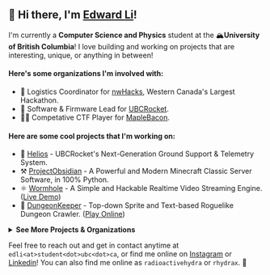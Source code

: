 ## 👋 Hi there, I'm [Edward Li](https://www.edward-li.com/)!

I'm currently a **Computer Science and Physics** student at the 🏔**University of British Columbia**! I love building and working on projects that are interesting, unique, or anything in between! 

#### Here's some organizations I'm involved with:
- 🌌 Logistics Coordinator for [nwHacks](https://nwhacks.io/), Western Canada's Largest Hackathon.
- 🚀 Software & Firmware Lead for [UBCRocket](https://www.ubcrocket.com/).
- 👨‍💻 Competative CTF Player for [MapleBacon](https://maplebacon.org/).

#### Here are some cool projects that I'm working on:
- 🌇 [Helios](https://github.com/UBC-Rocket/Helios) - UBCRocket's Next-Generation Ground Support & Telemetry System.
- ⚒ [ProjectObsidian](https://github.com/EdwardJXLi/ProjectObsidian) - A Powerful and Modern Minecraft Classic Server Software, in 100% Python.
- ⚛ [Wormhole](https://github.com/EdwardJXLi/Wormhole) - A Simple and Hackable Realtime Video Streaming Engine. ([Live Demo](https://demo.wormhole.hydranet.dev/))
- 🏰 [DungeonKeeper](https://github.com/EdwardJXLi/DungeonKeeper) - Top-down Sprite and Text-based Roguelike Dungeon Crawler. ([Play Online](https://dungeonkeeper.hydranet.dev/))

<details>
<summary><b>See More Projects & Organizations</b></summary>

#### 2023
- 📡 [UBCRocket Groundstation](https://github.com/UBC-Rocket/UBCRocketGroundStation) - Real-time Ground Support Software. (Soon to be replaced by [Helios](https://github.com/UBC-Rocket/Helios))
- 🔥 [FLARE](https://github.com/UBC-Rocket/FLARE) - Firmware for Rockets Going into Space.

#### 2022
- ♾ [InfiniHacks](https://infinihacks.devpost.com/) - A non-profit organization with a mission of delivering STEM education through real-world projects.
- 🐝 [HiveHQ](https://devpost.com/software/hive-hq) - Live foot traffic analysis to help stores optimize layout, measure engagement, and enforce COVID-19 social distancing.
- 🎨 [DrawBot](https://devpost.com/software/drawbot-ulof5z) - A robot to turn your ideas into original art on paper!

#### 2021
- 😷 [MaskPass](https://devpost.com/software/mlh-birthday-ads) - An AI-powered door system to ensure everyone entering has their masks properly fitted.
- 🦠 [Distributed Covid Simulation](https://devpost.com/software/distributed-covid-simulation) - Massively Parallel Distributed Monte Carlo Pandemic Modeling using DCP.
- 👩‍🏫 [QuikSlide](https://github.com/EdwardJXLi/QuikSlide/) - Artificial Intelligence Powered Slideshow Creation Utility.
- 🥕 [Freshify](https://devpost.com/software/freshify) - A grocery platform that fuses both the local community and sustainable consumption.

#### 2020
- 🤝 [Reconnect](https://github.com/Reconnect-CUHacking2021/) - Store management software for a post vaccine world.
- 🌳 [TModLoader Docker](https://github.com/EdwardJXLi/tmodloader-docker) - Docker Image to run a complete tModLoader 1.4 server on x86_64 and arm64
- 👦 [CrowdEye](https://github.com/CrowdEye) - Industry-leading Computer Vision software to help companies, retailers, and stores enforce COVID-19 regulations.
- 🌎 [Global Health Model](https://devpost.com/software/global-health-model) - Visualizing WHO statistical models to help spread awareness on the global heath situation.

#### 2019 and beyond...
- 🍕 [MemeGenBot](https://discord.com/oauth2/authorize?client_id=381852776252178432&scope=bot&permissions=1178065985) - A discord bot that generates memes on the fly!
- 🎈 [VexV5Raytracer](https://github.com/EdwardJXLi/VexV5Raytracer) - Simple 3D Raytracer Ported To The Vex V5 Robot Brain.
- 📈 [Manim Presentation](https://github.com/EdwardJXLi/manim-presentation) - Hacky Project To Allow Presentation Of 3b1b/manim Scenes.
- 📊 [Graph Algorithms](https://github.com/EdwardJXLi/Graph-Algorithms) - Series of graph algorithms I wrote for Caleton's ALGO2 Class.

#### Previous organizations I was involved with:
- 🌻 Committee President for [BellHS's Relay For Life](https://www.relayforlife.ca/).
- 💻 Club Head and Project Lead for [BellHS CS Club](https://www.instagram.com/bell.cs.club/).
- 🤖 Executive Head of [Bruins Robotics](https://www.instagram.com/bruinsrobotics), VEX team [40999A](https://vexdb.io/teams/view/40999A).
- 🏫 Grade 12 Representative for Student Council.

</details>

Feel free to reach out and get in contact anytime at `edli<at>student<dot>ubc<dot>ca`, or find me online on [Instagram](https://www.instagram.com/edwardjxli/) or [Linkedin](https://www.linkedin.com/in/edwardjxli/)! You can also find me online as `radioactivehydra` or `rhydrax`. 🐲
